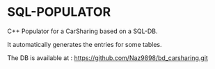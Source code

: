 # SQL-POPULATOR

C++ Populator for a CarSharing based on a SQL-DB. 

It automatically generates the entries for some tables. 

The DB is available at : https://github.com/Naz9898/bd_carsharing.git
